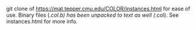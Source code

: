 git clone of https://mat.tepper.cmu.edu/COLOR/instances.html for ease of use.
Binary files (*.col.b) has been unpacked to text as well (*.col).
See instances.html for more info.
